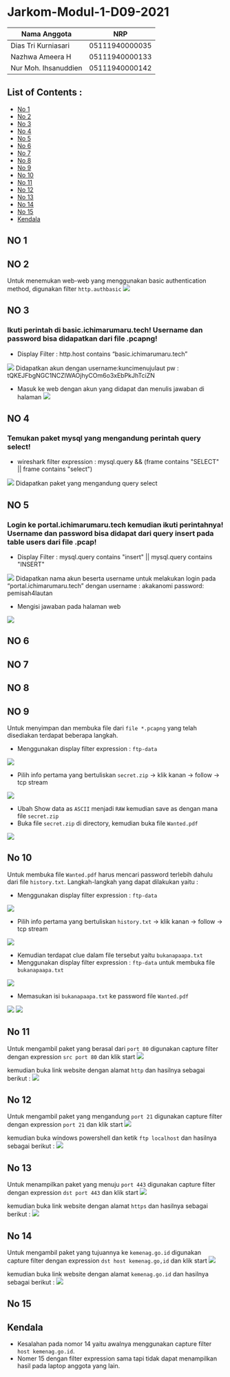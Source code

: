 # Jarkom-Modul-1-D09-2021

Nama Anggota | NRP
------------------- | --------------		
Dias Tri Kurniasari | 05111940000035
Nazhwa Ameera H | 05111940000133
Nur Moh. Ihsanuddien | 05111940000142

## List of Contents :
- [No 1](#no-1)
- [No 2](#no-2)
- [No 3](#no-3)
- [No 4](#no-4)
- [No 5](#no-5)
- [No 6](#no-6)
- [No 7](#no-7)
- [No 8](#no-8)
- [No 9](#no-9)
- [No 10](#no-10)
- [No 11](#no-11)
- [No 12](#no-12)
- [No 13](#no-13)
- [No 14](#no-14)
- [No 15](#no-15)
- [Kendala](#kendala)

## NO 1

## NO 2
Untuk menemukan web-web yang menggunakan basic authentication method, digunakan filter `http.authbasic`
<img src="Images/M01-2.jpeg">

## NO 3
### Ikuti perintah di basic.ichimarumaru.tech! Username dan password bisa didapatkan dari file .pcapng!

- Display Filter : http.host contains “basic.ichimarumaru.tech”

<img src="Images/M01-3a.png">
Didapatkan akun dengan 
username:kuncimenujulaut 
pw : tQKEJFbgNGC1NCZlWAOjhyCOm6o3xEbPkJhTciZN

- Masuk ke web dengan akun yang didapat dan menulis jawaban di halaman
  <img src="Images/M01-3b.png">


## NO 4
### Temukan paket mysql yang mengandung perintah query select!

- wireshark filter expression : mysql.query && (frame contains "SELECT" || frame contains "select")
<img src="Images/M01-4.png">
 Didapatkan paket yang mengandung query select


## NO 5
### Login ke portal.ichimarumaru.tech kemudian ikuti perintahnya! Username dan password bisa didapat dari query insert pada table users dari file .pcap!
- Display Filter : mysql.query contains "insert" || mysql.query contains "INSERT"
<img src="Images/M01-5A.png">
Didapatkan nama akun beserta username untuk melakukan login pada “portal.ichimarumaru.tech” dengan
username : akakanomi
password: pemisah4lautan

- Mengisi jawaban pada halaman web
<img src="Images/M01-5b.png">

## NO 6

## NO 7

## NO 8

## NO 9
Untuk menyimpan dan membuka file dari `file *.pcapng` yang telah disediakan terdapat beberapa langkah. 
- Menggunakan display filter expression : `ftp-data`
<img src="Images/M01-9a.png">

- Pilih info pertama yang bertuliskan `secret.zip` → klik kanan → follow → tcp stream
<img src="Images/M01-9b.png">

- Ubah Show data as `ASCII` menjadi `RAW` kemudian save as dengan mana file `secret.zip`
- Buka file `secret.zip` di directory, kemudian buka file `Wanted.pdf`
<img src="Images/M01-9c.png">

## No 10
Untuk membuka file `Wanted.pdf` harus mencari password terlebih dahulu dari file `history.txt`. Langkah-langkah yang dapat dilakukan yaitu :
- Menggunakan display filter expression : `ftp-data`
<img src="Images/M01-10a.jpeg">

- Pilih info pertama yang bertuliskan `history.txt` → klik kanan → follow → tcp stream
<img src="Images/M01-10b.jpeg">

- Kemudian terdapat clue dalam file tersebut yaitu `bukanapaapa.txt`
- Menggunakan display filter expression : `ftp-data` untuk membuka file `bukanapaapa.txt`
<img src="Images/M01-10c.jpeg">

- Memasukan isi `bukanapaapa.txt` ke password file `Wanted.pdf`
<img src="Images/M01-10d.jpeg">

<img src="Images/M01-10e.jpeg">

## No 11
Untuk mengambil paket yang berasal dari `port 80` digunakan capture filter dengan expression `src port 80` dan klik start
<img src="Images/M01-11a.jpeg">

kemudian buka link website dengan alamat `http` dan hasilnya sebagai berikut :
<img src="Images/M01-11b.jpeg">

## No 12
Untuk mengambil paket yang mengandung `port 21` digunakan capture filter dengan expression `port 21` dan klik start
<img src="Images/M01-12a.jpeg">

kemudian buka windows powershell dan ketik `ftp localhost` dan hasilnya sebagai berikut :
<img src="Images/M01-12b.jpeg">

## No 13
Untuk menampilkan paket yang menuju `port 443` digunakan capture filter dengan expression `dst port 443` dan klik start
<img src="Images/M01-13a.jpeg">

kemudian buka link website dengan alamat `https` dan hasilnya sebagai berikut :
<img src="Images/M01-13b.jpeg">

## No 14
Untuk mengambil paket yang tujuannya ke `kemenag.go.id` digunakan capture filter dengan expression `dst host kemenag.go,id` dan klik start
<img src="Images/M01-14a.jpg">

kemudian buka link website dengan alamat `kemenag.go.id` dan hasilnya sebagai berikut :
<img src="Images/M01-14b.jpg">

## No 15

## Kendala
- Kesalahan pada nomor 14 yaitu awalnya menggunakan capture filter `host kemenag.go.id`.
- Nomer 15 dengan filter expression sama tapi tidak dapat menampilkan hasil pada laptop anggota yang lain. 







